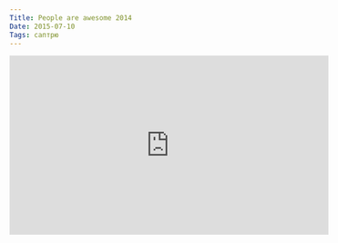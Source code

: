 ```yaml
---
Title: People are awesome 2014
Date: 2015-07-10
Tags: саптрю
---
```


<div class="text"><iframe width="560" height="315" src="https://www.youtube.com/embed/VWf8CXwPoqI" frameborder="0" allowfullscreen="allowfullscreen"></iframe></div>